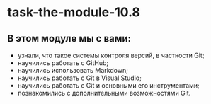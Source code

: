 # task-the-module-10.8
## В этом модуле мы с вами:
* узнали, что такое системы контроля версий, в частности Git;
* научились работать с GitHub;
* научились использовать Markdown;
* научились работать с Git в Visual Studio;
* научились работать с Git и основными его инструментами;
* познакомились с дополнительными возможностями Git.
